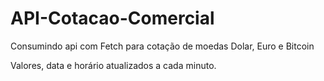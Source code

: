 # API-Cotacao-Comercial
Consumindo api com Fetch para cotação de moedas
Dolar, Euro e Bitcoin

Valores, data e horário atualizados a cada minuto.


